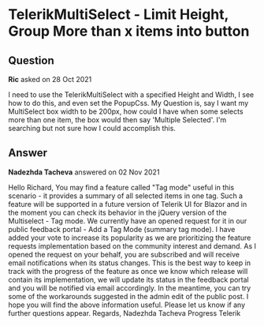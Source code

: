 # TelerikMultiSelect - Limit Height, Group More than x items into button

## Question

**Ric** asked on 28 Oct 2021

I need to use the TelerikMultiSelect with a specified Height and Width, I see how to do this, and even set the PopupCss. My Question is, say I want my MultiSelect box width to be 200px, how could I have when some selects more than one item, the box would then say 'Multiple Selected'. I'm searching but not sure how I could accomplish this.

## Answer

**Nadezhda Tacheva** answered on 02 Nov 2021

Hello Richard, You may find a feature called "Tag mode" useful in this scenario - it provides a summary of all selected items in one tag. Such a feature will be supported in a future version of Telerik UI for Blazor and in the moment you can check its behavior in the jQuery version of the Multiselect - Tag mode. We currently have an opened request for it in our public feedback portal - Add a Tag Mode (summary tag mode). I have added your vote to increase its popularity as we are prioritizing the feature requests implementation based on the community interest and demand. As I opened the request on your behalf, you are subscribed and will receive email notifications when its status changes. This is the best way to keep in track with the progress of the feature as once we know which release will contain its implementation, we will update its status in the feedback portal and you will be notified via email accordingly. In the meantime, you can try some of the workarounds suggested in the admin edit of the public post. I hope you will find the above information useful. Please let us know if any further questions appear. Regards, Nadezhda Tacheva Progress Telerik
